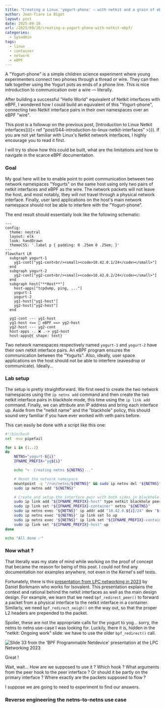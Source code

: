 ```yaml
---
title: "Creating a Linux 'yogurt-phone' — with netkit and a grain of eBPF"
author: Jean-Tiare Le Bigot
layout: post
date: 2025-09-10
url: /2025/09/10/creating-a-yogurt-phone-with-netkit-ebpf/
categories:
  - Sysadmin
tags:
  - linux
  - container
  - network
  - eBPF
---
```


A "Yogurt-phone" is a simple children science experiment where young experimenters connect two phones through a thread or wire.
They can then talk together using the Yogurt pots as ends of a phone line. This is nice introduction to communication over a
wire — literally.

After building a successful "Hello World" equivalent of Netkit interfaces with eBPF, I wondered how I could build an equivalent
of this "Yogurt-phone", connecting two Netkit interface pairs in their own namespaces over an eBPF "wire".

This post is a followup on the previous post, [Introduction to Linux Netkit interfaces]({{< ref "post/044-introduction-to-linux-netkit-interfaces" >}}).
If you are not yet familiar with Linux's Netkit network interfaces, I highly encourage you to read it first.

I will try to show how this could be built, what are the limitations and how to navigate in the scarce eBPF documentation.

### Goal

My goal here will be to enable point to point communication between two network namespaces "Yogurts" on the same host using only
two pairs of netkit interfaces and eBPF as the wire. The network packets will not leave the host, and most notably, they will
not travel through a physical network interface. Finally, user land applications on the host's main network namespace should
not be able to interfere with the "Yogurt-phone".

The end result should essentially look like the following schematic:

```mermaid
---
config:
  theme: neutral
  layout: elk
  look: handDrawn
  themeCSS: '.label p { padding: 0 .25em 0 .25em; }'
---
flowchart LR
  subgraph yogurt-1
    yg1-cont["yg1-cont<br/><small><code>10.42.0.1/24</code></small>"]
  end
  subgraph yogurt-2
    yg2-cont["yg2-cont<br/><small><code>10.42.0.2/24</code></small>"]
  end
  subgraph host["**Host**"]
    host-apps["tcpdump, ping, ..."]
    yogurt-1
    yogurt-2
    yg1-host["yg1-host"]
    yg2-host["yg2-host"]
  end

  yg1-cont --- yg1-host
  yg1-host <== 🐝 eBPF ==> yg2-host
  yg2-host --- yg2-cont
  host-apps -. ❌ .-> yg2-host
  host-apps@{ shape: text}
```

Two network namespaces respectively named `yogurt-1` and `yogurt-2` have their own netkit interface pairs. An eBPF program
ensures the communication between the "Yogurts". Also, ideally, user space applications on the host should not be able to
interfere (eavesdrop or communicate). Ideally...

### Lab setup

The setup is pretty straightforward. We first need to create the two network namespaces using the `ip netns add` command and
then create the two netkit interface pairs in blackhole mode, this time using the `ip link add` command. Finally, we can
attribute ann IP address and bring each interface up. Aside from the "netkit name" and the "blackhole" policy, this should
sound very familiar if you have ever worked with veth pairs before.

This can easily be done with a script like this one:

```bash
#!/bin/bash
set -euo pipefail

for i in {1..2}
do
    NETNS="yogurt-${i}"
    IFNAME_PREFIX="yg${i}"

    echo "➡️  Creating netns ${NETNS}..."

    # Reset the network namespace
    mountpoint -q "/run/netns/${NETNS}" && sudo ip netns del "${NETNS}"
    sudo ip netns add "${NETNS}"

    # Create and setup the interface pair with both sides in blackhole mode
    sudo ip link add "${IFNAME_PREFIX}-host" type netkit blackhole peer blackhole name "${IFNAME_PREFIX}-container"
    sudo ip link set "${IFNAME_PREFIX}-container" netns "${NETNS}"
    sudo ip netns exec "${NETNS}" ip addr add "10.42.0.${i}/24" dev "${IFNAME_PREFIX}-container"
    sudo ip netns exec "${NETNS}" ip link set lo up
    sudo ip netns exec "${NETNS}" ip link set "${IFNAME_PREFIX}-container" up
    sudo ip link set "${IFNAME_PREFIX}-host" up
done

echo "All done ✅"
```

### Now what ?

That literally was my state of mind while working on the proof of concept that became the reason for being of this
post. I could not find any documentation nor examples anywhere, not even in the Kernel's self tests.

Fortunately, there is this [presentation from LPC networking in 2023](https://lpc.events/event/17/contributions/1581/attachments/1292/2602/lpc_netkit_devs.pdf)
by Daniel Borkmann who works for Isovalent. This presentation explains the context and rational behind the netkit interfaces
as well as the main design design. For example, we learn that we need `bpf_redirect_peer()` to forward a packet from a physical
interface to the netkit interface in a container. Similarly, we need `bpf_redirect_neigh()` on the way out, so that the proper
L2 headers are prepended to the packet.

Spoiler, these are not the appropriate calls for the yogurt to yog... sorry, the netns to netns use-case I was looking for.
Luckily, there it is, hidden in the "netkit: Ongoing work" slide: we have to use the older `bpf_redirect()` call.

<img
  src="/images/045-netkit-to-netkit/lpc-2023-netkit-slide-33.png"
  alt="Slide 33 from the 'BPF Programmable Netdevice' presentation at the LPC Networking 2023"
/>

Great !

Wait, wait... How are we supposed to use it ? Which hook ? What arguments from the peer hook to the peer interface ? Or should
it be partly on the primary interface ? Where exactly are the packets supposed to flow ?

I suppose we are going to need to experiment to find our answers.

### Reverse engineering the netns-to-netns use case